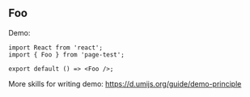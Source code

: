 ## Foo

Demo:

```tsx
import React from 'react';
import { Foo } from 'page-test';

export default () => <Foo />;
```

More skills for writing demo: https://d.umijs.org/guide/demo-principle
